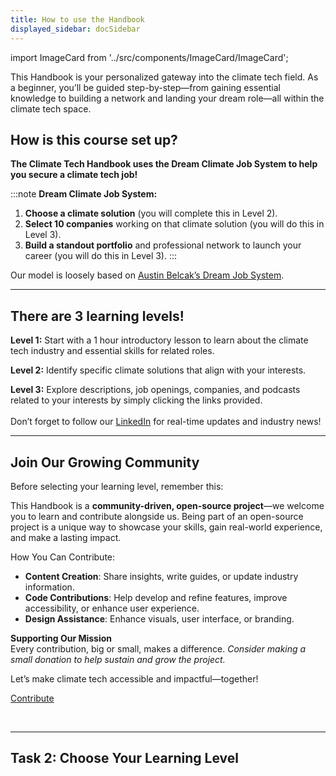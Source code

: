 ```yaml
---
title: How to use the Handbook
displayed_sidebar: docSidebar
---
```

import ImageCard from '../src/components/ImageCard/ImageCard';

This Handbook is your personalized gateway into the climate tech field. As a beginner, you’ll be guided step-by-step—from gaining essential knowledge to building a network and landing your dream role—all within the climate tech space.

## How is this course set up?

**The Climate Tech Handbook uses the Dream Climate Job System to help you secure a climate tech job!**

:::note **Dream Climate Job System:**

1. **Choose a climate solution** (you will complete this in Level 2).
2. **Select 10 companies** working on that climate solution (you will do this in Level 3).
3. **Build a standout portfolio** and professional network to launch your career (you will do this in Level 3).
   :::

Our model is loosely based on [Austin Belcak’s Dream Job System](https://cultivatedculture.com/djs-podcast/).

- - -

<!-- ### Desktop

- Use the left sidebar - to navigate pages
- Use the right sidebar - to navigate sections within a page

### Mobile

- Use the top left hamburger menu to navigate pages
- Use jump links within  -->

## There are 3 learning levels!

**Level 1:** Start with a 1 hour introductory lesson to learn about the climate tech industry and essential skills for related roles.

**Level 2:** Identify specific climate solutions that align with your interests.

**Level 3:** Explore descriptions, job openings, companies, and podcasts related to your interests by simply clicking the links provided.\
\
Don’t forget to follow our [LinkedIn](https://www.linkedin.com/company/91400958) for real-time updates and industry news!

- - -

## Join Our Growing Community

Before selecting your learning level, remember this:

This Handbook is a **community-driven, open-source project**—we welcome you to learn and contribute alongside us. Being part of an open-source project is a unique way to showcase your skills, gain real-world experience, and make a lasting impact.

How You Can Contribute: 

* **Content Creation**: Share insights, write guides, or update industry information.
* **Code Contributions**: Help develop and refine features, improve accessibility, or enhance user experience.
* **Design Assistance**: Enhance visuals, user interface, or branding.

**Supporting Our Mission**\
Every contribution, big or small, makes a difference. *Consider making a small donation to help sustain and grow the project.*

Let’s make climate tech accessible and impactful—together!

<a href="/contribute" class="doc-button">Contribute</a>

<br/>

- - -

## Task 2: Choose Your Learning Level

<div style={{ display: 'flex', flexWrap: 'wrap'}}>
    <ImageCard
    title="Level 1"
    description="You're brand new. A basic overview of terms and common questions"
    imageUrl="/img/climate-tech-level-1-mario.jpg"
    linkUrl="/level-1"
    />
<ImageCard
    title="Level 2"
    description="You're ready to hone in on your climate solution"
    imageUrl="/img/level-2-mario.jpg"
    linkUrl="/level-2"
    />
    <ImageCard
    title="Level 3"
    description="You have a solution but need to stand out in your job search"
    imageUrl="/img/level-3-mario.jpg"
    linkUrl="/level-3"
    />
</div>